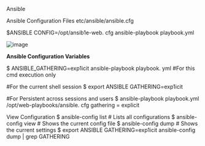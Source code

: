 Ansible

Ansible Configuration Files
etc/ansible/ansible.cfg

$ANSIBLE CONFIG=/opt/ansib1e-web. cfg ansible-playbook playbook.yml

![image](https://github.com/user-attachments/assets/c39d5cb1-02a5-4a1e-955b-daf6be245bc5)

**Ansible Configuration Variables**

$ ANSIBLE_GATHERING=exp1icit ansible-playbook playbook. yml #For this cmd execution only

#For the current shell session
$ export ANSIBLE GATHERING=exp1icit

#For Persistent across sessions and users
$ ansible-playbook playbook.yml
/opt/web-playbooks/ansible. cfg
gathering = explicit

  <h>View Configuration</h2>
$ ansible-config list # Lists all configurations
$ ansible-config view # Shows the current config file
$ ansible-config dump # Shows the current settings
$ export ANSIBLE GATHERING=exp1icit
ansible-config dump | grep GATHERING

